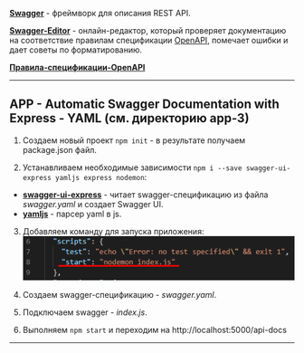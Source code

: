 **[Swagger]** - фреймворк для описания REST API.

**[Swagger-Editor]** - онлайн-редактор, который проверяет документацию на соответствие правилам спецификации [OpenAPI], помечает ошибки и дает советы по форматированию.

**[Правила-спецификации-OpenAPI]**

---

## APP - Automatic Swagger Documentation with Express - YAML (см. директорию app-3)

1. Создаем новый проект `npm init` - в результате получаем package.json файл.    

2. Устанавливаем необходимые зависимости `npm i --save swagger-ui-express yamljs express nodemon`:
     
- **[swagger-ui-express]** - читает swagger-спецификацию из файла *swagger.yaml* и создает Swagger UI.
- **[yamljs]** - парсер yaml в js.
    
3. Добавляем команду для запуска приложения:   
![](./imgs/1.png)

4. Создаем swagger-спецификацию - *swagger.yaml*.

5. Подключаем swagger - *index.js*.

6. Выполняем `npm start` и переходим на http://localhost:5000/api-docs
---

[Swagger]: <https://swagger.io/>
[Swagger-Editor]: <https://editor.swagger.io/?_ga=2.75713237.1147543011.1614264746-2111772626.1614105641>
[Правила-спецификации-OpenAPI]: <https://swagger.io/docs/specification/basic-structure/>
[OpenAPI]: <https://ru.wikipedia.org/wiki/OpenAPI_(%D1%81%D0%BF%D0%B5%D1%86%D0%B8%D1%84%D0%B8%D0%BA%D0%B0%D1%86%D0%B8%D1%8F)>
[swagger-ui-express]: <https://www.npmjs.com/package/swagger-ui-express>
[yamljs]: <https://www.npmjs.com/package/yamljs>

